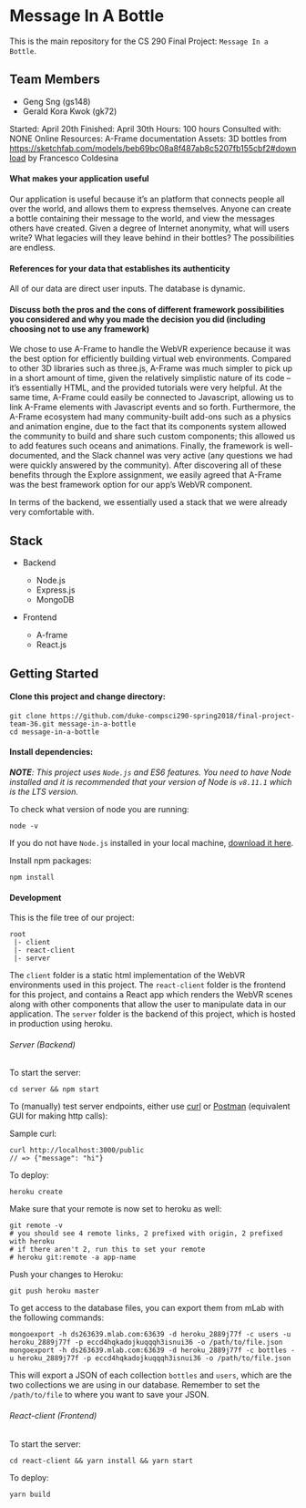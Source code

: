 # Message In A Bottle
This is the main repository for the CS 290 Final Project: `Message In a Bottle`.

## Team Members
* Geng Sng (gs148)
* Gerald Kora Kwok (gk72)

Started: April 20th
Finished: April 30th
Hours: 100 hours
Consulted with: NONE
Online Resources: A-Frame documentation
Assets: 3D bottles from https://sketchfab.com/models/beb69bc08a8f487ab8c5207fb155cbf2#download by Francesco Coldesina

#### What makes your application useful 
Our application is useful because it’s an platform that connects people all over the world, and allows them to express themselves. Anyone can create a bottle containing their message to the world, and view the messages others have created. Given a degree of Internet anonymity, what will users write? What legacies will they leave behind in their bottles? The possibilities are endless.

#### References for your data that establishes its authenticity 
All of our data are direct user inputs. The database is dynamic.

#### Discuss both the pros and the cons of different framework possibilities you considered and why you made the decision you did (including choosing not to use any framework)
We chose to use A-Frame to handle the WebVR experience because it was the best option for efficiently building virtual web environments. Compared to other 3D libraries such as three.js, A-Frame was much simpler to pick up in a short amount of time, given the relatively simplistic nature of its code – it’s essentially HTML, and the provided tutorials were very helpful. At the same time, A-Frame could easily be connected to Javascript, allowing us to link A-Frame elements with Javascript events and so forth. Furthermore, the A-Frame ecosystem had many community-built add-ons such as a physics and animation engine, due to the fact that its components system allowed the community to build and share such custom components; this allowed us to add features such oceans and animations. Finally, the framework is well-documented, and the Slack channel was very active (any questions we had were quickly answered by the community). After discovering all of these benefits through the Explore assignment, we easily agreed that A-Frame was the best framework option for our app’s WebVR component.

In terms of the backend, we essentially used a stack that we were already very comfortable with.


## Stack
* Backend
  * Node.js
  * Express.js
  * MongoDB

* Frontend
  * A-frame
  * React.js

## Getting Started
#### Clone this project and change directory:
```
git clone https://github.com/duke-compsci290-spring2018/final-project-team-36.git message-in-a-bottle
cd message-in-a-bottle
```
#### Install dependencies:
_**NOTE**: This project uses `Node.js` and ES6 features. You need to have Node installed and it is recommended that your version of Node is `v8.11.1` which is the LTS version._

To check what version of node you are running:
```
node -v
```

If you do not have `Node.js` installed in your local machine, [download it here](https://www.google.com/search?q=download+nodejs&oq=download+nodejs&aqs=chrome..69i57.2421j0j4&sourceid=chrome&ie=UTF-8).

Install npm packages:
```
npm install
```

#### Development
This is the file tree of our project:
```
root
 |- client
 |- react-client
 |- server
```
The `client` folder is a static html implementation of the WebVR environments used in this project. The `react-client` folder is the frontend for this project, and contains a React app which renders the WebVR scenes along with other components that allow the user to manipulate data in our application. The `server` folder is the backend of this project, which is hosted in production using heroku.

###### Server (Backend)
To start the server:
```
cd server && npm start
```

To (manually) test server endpoints, either use [curl](https://curl.haxx.se/docs/manual.html) or [Postman](https://www.getpostman.com/) (equivalent GUI for making http calls):

Sample curl:
```
curl http://localhost:3000/public
// => {"message": "hi"}
```

To deploy:
```
heroku create
```
Make sure that your remote is now set to heroku as well:
```
git remote -v
# you should see 4 remote links, 2 prefixed with origin, 2 prefixed with heroku
# if there aren't 2, run this to set your remote
# heroku git:remote -a app-name
```
Push your changes to Heroku:
```
git push heroku master
```

To get access to the database files, you can export them from mLab with the following commands:
```
mongoexport -h ds263639.mlab.com:63639 -d heroku_2889j77f -c users -u heroku_2889j77f -p eccd4hqkadojkuqqqh3isnui36 -o /path/to/file.json
mongoexport -h ds263639.mlab.com:63639 -d heroku_2889j77f -c bottles -u heroku_2889j77f -p eccd4hqkadojkuqqqh3isnui36 -o /path/to/file.json

```
This will export a JSON of each collection `bottles` and `users`, which are the two collections we are using in our database. Remember to set the `/path/to/file` to where you want to save your JSON.

###### React-client (Frontend)
To start the server:
```
cd react-client && yarn install && yarn start
```
To deploy:
```
yarn build
```
